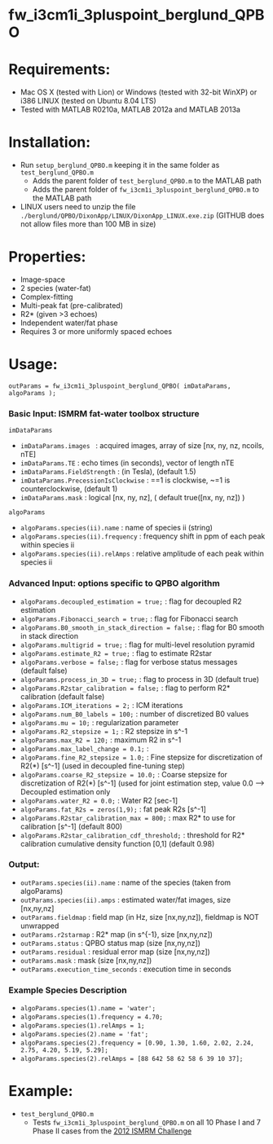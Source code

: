 # fw_i3cm1i_3pluspoint_berglund_QPBO

Requirements:
=============
* Mac OS X (tested with Lion) or Windows (tested with 32-bit WinXP) or i386 LINUX (tested on Ubuntu 8.04 LTS)
* Tested with MATLAB R0210a, MATLAB 2012a and MATLAB 2013a

Installation:
=============
* Run `setup_berglund_QPBO.m` keeping it in the same folder as `test_berglund_QPBO.m`
  - Adds the parent folder of `test_berglund_QPBO.m` to the MATLAB path
  - Adds the parent folder of `fw_i3cm1i_3pluspoint_berglund_QPBO.m` to the MATLAB path
* LINUX users need to unzip the file `./berglund/QPBO/DixonApp/LINUX/DixonApp_LINUX.exe.zip` (GITHUB does not allow files more than 100 MB in size)

Properties:
======
- Image-space
- 2 species (water-fat)
- Complex-fitting
- Multi-peak fat (pre-calibrated)
- R2* (given >3 echoes)
- Independent water/fat phase
- Requires 3 or more uniformly spaced echoes

Usage:
======
`outParams = fw_i3cm1i_3pluspoint_berglund_QPBO( imDataParams, algoParams );`

### Basic Input: ISMRM fat-water toolbox structure

`imDataParams`

- `imDataParams.images `               : acquired images, array of size [nx, ny, nz, ncoils, nTE]
- `imDataParams.TE`                    : echo times (in seconds), vector of length nTE
- `imDataParams.FieldStrength`         : (in Tesla), (default 1.5)
- `imDataParams.PrecessionIsClockwise` : ==1 is clockwise, ~=1 is counterclockwise, (default 1) 
- `imDataParams.mask`                  : logical [nx, ny, nz], ( default true([nx, ny, nz]) )

`algoParams`

- `algoParams.species(ii).name`        : name of species ii (string)
- `algoParams.species(ii).frequency`   : frequency shift in ppm of each peak within species ii
- `algoParams.species(ii).relAmps`     : relative amplitude of each peak within species ii

### Advanced Input: options specific to QPBO algorithm

- `algoParams.decoupled_estimation = true;`          : flag for decoupled R2 estimation
- `algoParams.Fibonacci_search = true;`              : flag for Fibonacci search
- `algoParams.B0_smooth_in_stack_direction = false;` : flag for B0 smooth in stack direction
- `algoParams.multigrid = true;`                     : flag for multi-level resolution pyramid
- `algoParams.estimate_R2 = true;`                   : flag to estimate R2star
- `algoParams.verbose = false;`                      : flag for verbose status messages (default false)
- `algoParams.process_in_3D = true;`                 : flag to process in 3D (default true)
- `algoParams.R2star_calibration = false;`           : flag to perform R2* calibration (default false)
- `algoParams.ICM_iterations = 2;`                   : ICM iterations
- `algoParams.num_B0_labels = 100;`                  : number of discretized B0 values
- `algoParams.mu = 10;`                              : regularization parameter
- `algoParams.R2_stepsize = 1;`                      : R2 stepsize in s^-1
- `algoParams.max_R2 = 120;`                         : maximum R2 in s^-1
- `algoParams.max_label_change = 0.1;`               : 
- `algoParams.fine_R2_stepsize = 1.0;`               : Fine stepsize for discretization of R2(*) [s^-1] (used in decoupled fine-tuning step)
- `algoParams.coarse_R2_stepsize = 10.0;`            : Coarse stepsize for discretization of R2(*) [s^-1] (used for joint estimation step, value 0.0 --> Decoupled estimation only
- `algoParams.water_R2 = 0.0;`                       : Water R2 [sec-1]
- `algoParams.fat_R2s = zeros(1,9);`                 : fat peak R2s [s^-1]
- `algoParams.R2star_calibration_max = 800;`         : max R2* to use for calibration [s^-1] (default 800)
- `algoParams.R2star_calibration_cdf_threshold;`     : threshold for R2* calibration cumulative density function [0,1] (default 0.98)

### Output:
- `outParams.species(ii).name`       : name of the species (taken from algoParams)
- `outParams.species(ii).amps`       : estimated water/fat images, size [nx,ny,nz] 
- `outParams.fieldmap`               : field map (in Hz, size [nx,ny,nz]), fieldmap is NOT unwrapped
- `outParams.r2starmap`              : R2* map (in s^{-1}, size [nx,ny,nz])
- `outParams.status`                 : QPBO status map (size [nx,ny,nz])
- `outParams.residual`               : residual error map (size [nx,ny,nz])
- `outParams.mask`                   : mask (size [nx,ny,nz])
- `outParams.execution_time_seconds` : execution time in seconds

### Example Species Description
- `algoParams.species(1).name = 'water';`
- `algoParams.species(1).frequency = 4.70;`
- `algoParams.species(1).relAmps = 1;`
- `algoParams.species(2).name = 'fat';`
- `algoParams.species(2).frequency = [0.90, 1.30, 1.60, 2.02, 2.24, 2.75, 4.20, 5.19, 5.29];`
- `algoParams.species(2).relAmps = [88 642 58 62 58 6 39 10 37];`
  
Example:
========
* `test_berglund_QPBO.m`
  - Tests `fw_i3cm1i_3pluspoint_berglund_QPBO.m` on all 10 Phase I and 7 Phase II cases from the [2012 ISMRM Challenge](http://www.ismrm.org/challenge/node/18)
